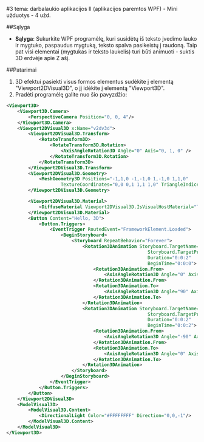 ﻿#3 tema: darbalaukio aplikacijos II (aplikacijos paremtos WPF) - Mini užduotys - 4 užd.

##Sąlyga

- **Sąlyga**: Sukurkite WPF programėlę, kuri susidėtų iš teksto įvedimo lauko ir mygtuko, paspaudus mygtuką, teksto spalva pasikeistų į raudoną. Taip pat visi elementai (mygtukas ir teksto laukelis) turi būti animuoti - suktis 3D erdvėje apie Z ašį.

##Patarimai

1. 3D efektui pasiekti visus formos elementus sudėkite į elementą "Viewport2DVisual3D", o jį idėkite į elementą "Viewport3D".
2. Pradėti programėlę galite nuo šio pavyzdžio:
	
```xml	
<Viewport3D>
	<Viewport3D.Camera>
		<PerspectiveCamera Position="0, 0, 4"/>
	</Viewport3D.Camera>
	<Viewport2DVisual3D x:Name="v2dv3d">
		<Viewport2DVisual3D.Transform>
			<RotateTransform3D>
				<RotateTransform3D.Rotation>
					<AxisAngleRotation3D Angle="0" Axis="0, 1, 0" />
				</RotateTransform3D.Rotation>
			</RotateTransform3D>
		</Viewport2DVisual3D.Transform>
		<Viewport2DVisual3D.Geometry>
			<MeshGeometry3D Positions="-1,1,0 -1,-1,0 1,-1,0 1,1,0"
					TextureCoordinates="0,0 0,1 1,1 1,0" TriangleIndices="0 1 2 0 2 3"/>
		</Viewport2DVisual3D.Geometry>

		<Viewport2DVisual3D.Material>
			<DiffuseMaterial Viewport2DVisual3D.IsVisualHostMaterial="True" Brush="White"/>
		</Viewport2DVisual3D.Material>
		<Button Content="Hello, 3D">
			<Button.Triggers>
				<EventTrigger RoutedEvent="FrameworkElement.Loaded">
					<BeginStoryboard>
						<Storyboard RepeatBehavior="Forever">
							<Rotation3DAnimation Storyboard.TargetName="v2dv3d"
													Storyboard.TargetProperty="(Viewport2DVisual3D.Transform).(RotateTransform3D.Rotation)"
													Duration="0:0:2"
													BeginTime="0:0:0">
								<Rotation3DAnimation.From>
									<AxisAngleRotation3D Angle="0" Axis="0, 1, 0" />
								</Rotation3DAnimation.From>
								<Rotation3DAnimation.To>
									<AxisAngleRotation3D Angle="90" Axis="0, 1, 0" />
								</Rotation3DAnimation.To>
							</Rotation3DAnimation>
							<Rotation3DAnimation Storyboard.TargetName="v2dv3d"
													Storyboard.TargetProperty="(Viewport2DVisual3D.Transform).(RotateTransform3D.Rotation)"
													Duration="0:0:2"
													BeginTime="0:0:2">
								<Rotation3DAnimation.From>
									<AxisAngleRotation3D Angle="-90" Axis="0, 1, 0" />
								</Rotation3DAnimation.From>
								<Rotation3DAnimation.To>
									<AxisAngleRotation3D Angle="0" Axis="0, 1, 0" />
								</Rotation3DAnimation.To>
							</Rotation3DAnimation>
						</Storyboard>
					</BeginStoryboard>
				</EventTrigger>
			</Button.Triggers>
		</Button>
	</Viewport2DVisual3D>
	<ModelVisual3D>
		<ModelVisual3D.Content>
			<DirectionalLight Color="#FFFFFFFF" Direction="0,0,-1"/>
		</ModelVisual3D.Content>
	</ModelVisual3D>
</Viewport3D>
```
